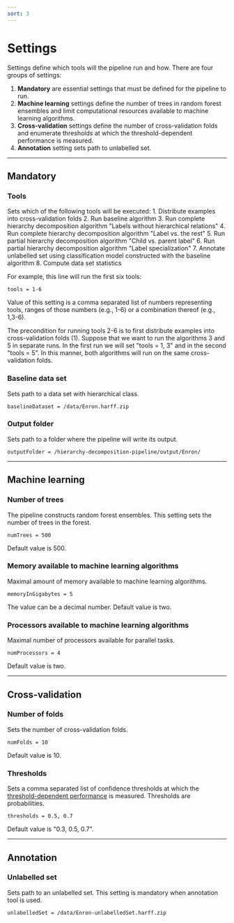 ```yaml
---
sort: 3
---
```


# Settings

Settings define which tools will the pipeline run and how. There are four groups of settings:
1. **Mandatory** are essential settings that must be defined for the pipeline to run.
2. **Machine learning** settings define the number of trees in random forest ensembles and limit computational resources available to machine learning algorithms.
3. **Cross-validation** settings define the number of cross-validation folds and enumerate thresholds at which the threshold-dependent performance is measured.
4. **Annotation** setting sets path to unlabelled set.

***

## Mandatory

### Tools

Sets which of the following tools will be executed:
    1. Distribute examples into cross-validation folds
    2. Run baseline algorithm
    3. Run complete hierarchy decomposition algorithm "Labels without hierarchical relations"
    4. Run complete hierarchy decomposition algorithm "Label vs. the rest"
    5. Run partial hierarchy decomposition algorithm "Child vs. parent label"
    6. Run partial hierarchy decomposition algorithm "Label specialization"
    7. Annotate unlabelled set using classification model constructed with the baseline algorithm
    8. Compute data set statistics

For example, this line will run the first six tools:
```
tools = 1-6
```
Value of this setting is a comma separated list of numbers representing tools, ranges of those numbers (e.g., 1-6) or a combination thereof (e.g., 1,3-6).

The precondition for running tools 2-6 is to first distribute examples into cross-validation folds (1). Suppose that we want to run the algorithms 3 and 5 in separate runs. In the first run we will set "tools = 1, 3" and in the second "tools = 5". In this manner, both algorithms will run on the same cross-validation folds.

### Baseline data set

Sets path to a data set with hierarchical class.
```
baselineDataset = /data/Enron.harff.zip
```

### Output folder

Sets path to a folder where the pipeline will write its output.
```
outputFolder = /hierarchy-decomposition-pipeline/output/Enron/
```
***

## Machine learning

### Number of trees

The pipeline constructs random forest ensembles. This setting sets the number of trees in the forest.
```
numTrees = 500
```
Default value is 500.

### Memory available to machine learning algorithms

Maximal amount of memory available to machine learning algorithms.
```
memoryInGigabytes = 5
```
The value can be a decimal number. Default value is two.

### Processors available to machine learning algorithms

Maximal number of processors available for parallel tasks.
```
numProcessors = 4
```
Default value is two.

***

## Cross-validation

### Number of folds
Sets the number of cross-validation folds.
```
numFolds = 10
```
Default value is 10.

### Thresholds
Sets a comma separated list of confidence thresholds at which the [threshold-dependent performance](https://vedranav.github.io/hierarchy-decomposition-pipeline/tools/cross-validation.html#threshold-dependent-measures) is measured. Thresholds are probabilities.
```
thresholds = 0.5, 0.7
```
Default value is "0.3, 0.5, 0.7".

***

## Annotation

### Unlabelled set
Sets path to an unlabelled set. This setting is mandatory when annotation tool is used.
```
unlabelledSet = /data/Enron-unlabelledSet.harff.zip
```
